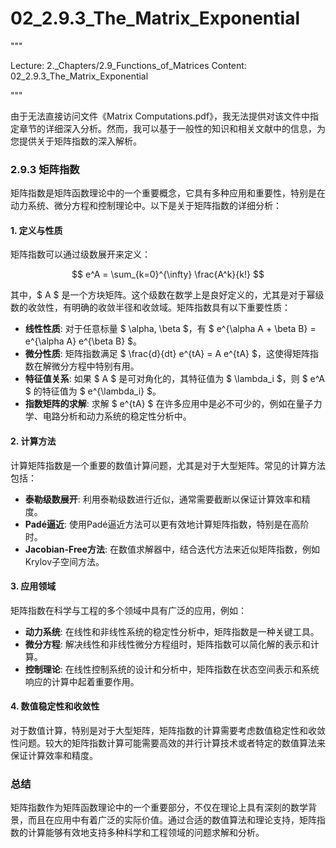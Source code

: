 # 02_2.9.3_The_Matrix_Exponential

"""

Lecture: 2._Chapters/2.9_Functions_of_Matrices
Content: 02_2.9.3_The_Matrix_Exponential

"""

由于无法直接访问文件《Matrix Computations.pdf》，我无法提供对该文件中指定章节的详细深入分析。然而，我可以基于一般性的知识和相关文献中的信息，为您提供关于矩阵指数的深入解析。

### 2.9.3 矩阵指数

矩阵指数是矩阵函数理论中的一个重要概念，它具有多种应用和重要性，特别是在动力系统、微分方程和控制理论中。以下是关于矩阵指数的详细分析：

#### 1. 定义与性质

矩阵指数可以通过级数展开来定义：

$$ e^A = \sum_{k=0}^{\infty} \frac{A^k}{k!} $$

其中，$ A $ 是一个方块矩阵。这个级数在数学上是良好定义的，尤其是对于幂级数的收敛性，有明确的收敛半径和收敛域。矩阵指数具有以下重要性质：

- **线性性质**: 对于任意标量 $ \alpha, \beta $，有 $ e^{\alpha A + \beta B} = e^{\alpha A} e^{\beta B} $。
- **微分性质**: 矩阵指数满足 $ \frac{d}{dt} e^{tA} = A e^{tA} $，这使得矩阵指数在解微分方程中特别有用。
- **特征值关系**: 如果 $ A $ 是可对角化的，其特征值为 $ \lambda_i $，则 $ e^A $ 的特征值为 $ e^{\lambda_i} $。
- **指数矩阵的求解**: 求解 $ e^{tA} $ 在许多应用中是必不可少的，例如在量子力学、电路分析和动力系统的稳定性分析中。

#### 2. 计算方法

计算矩阵指数是一个重要的数值计算问题，尤其是对于大型矩阵。常见的计算方法包括：

- **泰勒级数展开**: 利用泰勒级数进行近似，通常需要截断以保证计算效率和精度。
- **Padé逼近**: 使用Padé逼近方法可以更有效地计算矩阵指数，特别是在高阶时。
- **Jacobian-Free方法**: 在数值求解器中，结合迭代方法来近似矩阵指数，例如Krylov子空间方法。

#### 3. 应用领域

矩阵指数在科学与工程的多个领域中具有广泛的应用，例如：

- **动力系统**: 在线性和非线性系统的稳定性分析中，矩阵指数是一种关键工具。
- **微分方程**: 解决线性和非线性微分方程组时，矩阵指数可以简化解的表示和计算。
- **控制理论**: 在线性控制系统的设计和分析中，矩阵指数在状态空间表示和系统响应的计算中起着重要作用。

#### 4. 数值稳定性和收敛性

对于数值计算，特别是对于大型矩阵，矩阵指数的计算需要考虑数值稳定性和收敛性问题。较大的矩阵指数计算可能需要高效的并行计算技术或者特定的数值算法来保证计算效率和精度。

### 总结

矩阵指数作为矩阵函数理论中的一个重要部分，不仅在理论上具有深刻的数学背景，而且在应用中有着广泛的实际价值。通过合适的数值算法和理论支持，矩阵指数的计算能够有效地支持多种科学和工程领域的问题求解和分析。